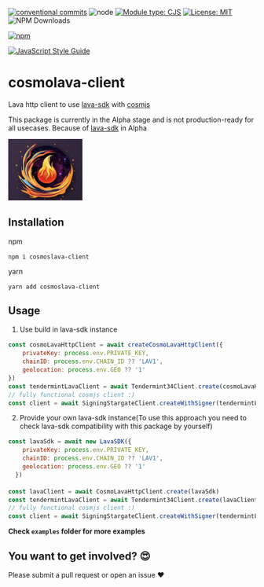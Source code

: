 [![conventional commits](https://img.shields.io/badge/Conventional%20Commits-1.0.0-yellow.svg)](https://conventionalcommits.org)  ![node](https://img.shields.io/badge/node-%3E=18.16.1-green) [![Module type: CJS](https://img.shields.io/badge/module%20type-cjs-brightgreen)](https://github.com/voxpelli/badges-cjs-esm)  [![License: MIT](https://img.shields.io/badge/License-MIT-green.svg)](https://opensource.org/licenses/MIT) ![NPM Downloads](https://img.shields.io/npm/dw/cosmolava-client) 

[![npm](https://img.shields.io/npm/v/cosmolava-client?style=for-the-badge)](https://www.npmjs.com/package/cosmolava-client)  

[![JavaScript Style Guide](https://cdn.rawgit.com/standard/standard/master/badge.svg)](https://github.com/standard/standard)
# cosmolava-client
Lava http client to use [lava-sdk](https://github.com/lavanet/lava-sdk) with [cosmjs](https://github.com/cosmos/cosmjs) 

This package is currently in the Alpha stage and is not production-ready for all usecases. 
Because of [lava-sdk](https://github.com/lavanet/lava-sdk) in Alpha

<img src="https://github.com/MELLIFERA-Labs/cosmolava-client/blob/main/cosmolava.png" width="30%">

## Installation
npm
```
npm i cosmoslava-client
```
yarn 
```
yarn add cosmoslava-client
```
## Usage 
1. Use build in lava-sdk instance 
```js
const cosmoLavaHttpClient = await createCosmoLavaHttpClient({
    privateKey: process.env.PRIVATE_KEY,
    chainID: process.env.CHAIN_ID ?? 'LAV1',
    geolocation: process.env.GEO ?? '1'
})
const tendermintLavaClient = await Tendermint34Client.create(cosmoLavaHttpClient)
// fully functional cosmjs client :)
const client = await SigningStargateClient.createWithSigner(tendermintLavaClient, signer)
```
2. Provide your own lava-sdk instance(To use this approach you need to check lava-sdk compatibility with this package by yourself)
```js
const lavaSdk = await new LavaSDK({
    privateKey: process.env.PRIVATE_KEY,
    chainID: process.env.CHAIN_ID ?? 'LAV1',
    geolocation: process.env.GEO ?? '1'
  })

const lavaClient = await CosmoLavaHttpClient.create(lavaSdk)
const tendermintLavaClient = await Tendermint34Client.create(lavaClient)
// fully functional cosmjs client :)
const client = await SigningStargateClient.createWithSigner(tendermintLavaClient, signer)
```
__Check `examples` folder for more examples__

## You want to get involved? 😍

Please submit a pull request or open an issue ❤️
